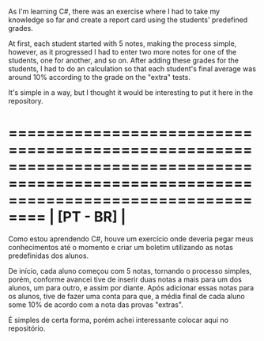 As I'm learning C#, there was an exercise where I had to take my knowledge so far and create a report card using the students' predefined grades.

At first, each student started with 5 notes, making the process simple, however, as it progressed I had to enter two more notes for one of the students, one for another, and so on. After adding these grades for the students, I had to do an calculation so that each student's final average was around 10% according to the grade on the "extra" tests.

It's simple in a way, but I thought it would be interesting to put it here in the repository.

======================================================================================================================================
|                                                            [PT - BR]                                                               |
======================================================================================================================================
Como estou aprendendo C#, houve um exercício onde deveria pegar meus conhecimentos até o momento e criar um boletim utilizando as notas predefinidas dos alunos.

De início, cada aluno começou com 5 notas, tornando o processo simples, porém, conforme avancei tive de inserir duas notas a mais para um dos alunos, um para outro, e assim por diante. Após adicionar essas notas para os alunos, tive de fazer uma conta para que, a média final de cada aluno some 10% de acordo com a nota das provas "extras".

É simples de certa forma, porém achei interessante colocar aqui no repositório. 
